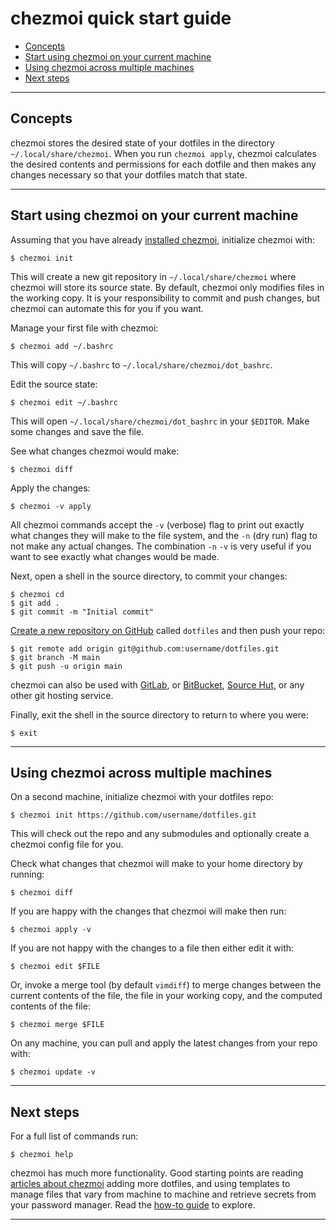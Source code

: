 # chezmoi quick start guide

<!--- toc --->
* [Concepts](#concepts)
* [Start using chezmoi on your current machine](#start-using-chezmoi-on-your-current-machine)
* [Using chezmoi across multiple machines](#using-chezmoi-across-multiple-machines)
* [Next steps](#next-steps)

---

## Concepts

chezmoi stores the desired state of your dotfiles in the directory
`~/.local/share/chezmoi`. When you run `chezmoi apply`, chezmoi calculates the
desired contents and permissions for each dotfile and then makes any changes
necessary so that your dotfiles match that state.

---

## Start using chezmoi on your current machine

Assuming that you have already [installed
chezmoi](https://github.com/twpayne/chezmoi/blob/master/docs/INSTALL.md),
initialize chezmoi with:

```console
$ chezmoi init
```

This will create a new git repository in `~/.local/share/chezmoi` where chezmoi
will store its source state. By default, chezmoi only modifies files in the
working copy. It is your responsibility to commit and push changes, but chezmoi
can automate this for you if you want.

Manage your first file with chezmoi:

```console
$ chezmoi add ~/.bashrc
```

This will copy `~/.bashrc` to `~/.local/share/chezmoi/dot_bashrc`.

Edit the source state:

```console
$ chezmoi edit ~/.bashrc
```

This will open `~/.local/share/chezmoi/dot_bashrc` in your `$EDITOR`. Make some
changes and save the file.

See what changes chezmoi would make:

```console
$ chezmoi diff
```

Apply the changes:

```console
$ chezmoi -v apply
```

All chezmoi commands accept the `-v` (verbose) flag to print out exactly what
changes they will make to the file system, and the `-n` (dry run) flag to not
make any actual changes. The combination `-n` `-v` is very useful if you want to
see exactly what changes would be made.

Next, open a shell in the source directory, to commit your changes:

```console
$ chezmoi cd
$ git add .
$ git commit -m "Initial commit"
```

[Create a new repository on GitHub](https://github.com/new) called `dotfiles`
and then push your repo:

```console
$ git remote add origin git@github.com:username/dotfiles.git
$ git branch -M main
$ git push -u origin main
```

chezmoi can also be used with [GitLab](https://gitlab.com), or
[BitBucket](https://bitbucket.org), [Source Hut](https://sr.ht/), or any other
git hosting service.

Finally, exit the shell in the source directory to return to where you were:

```console
$ exit
```

---

## Using chezmoi across multiple machines

On a second machine, initialize chezmoi with your dotfiles repo:

```console
$ chezmoi init https://github.com/username/dotfiles.git
```

This will check out the repo and any submodules and optionally create a chezmoi
config file for you.

Check what changes that chezmoi will make to your home directory by running:

```console
$ chezmoi diff
```

If you are happy with the changes that chezmoi will make then run:

```console
$ chezmoi apply -v
```

If you are not happy with the changes to a file then either edit it with:

```console
$ chezmoi edit $FILE
```

Or, invoke a merge tool (by default `vimdiff`) to merge changes between the
current contents of the file, the file in your working copy, and the computed
contents of the file:

```console
$ chezmoi merge $FILE
```

On any machine, you can pull and apply the latest changes from your repo with:

```console
$ chezmoi update -v
```

---

## Next steps

For a full list of commands run:

```console
$ chezmoi help
```

chezmoi has much more functionality. Good starting points are reading [articles
about chezmoi](https://github.com/twpayne/chezmoi/blob/master/docs/MEDIA.md)
adding more dotfiles, and using templates to manage files that vary from machine
to machine and retrieve secrets from your password manager. Read the [how-to
guide](https://github.com/twpayne/chezmoi/blob/master/docs/HOWTO.md) to explore.

---
